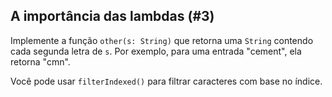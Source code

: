 ## A importância das lambdas (#3)

Implemente a função `other(s: String)` que retorna uma `String` contendo cada segunda letra de `s`. Por exemplo, para uma entrada "cement", ela retorna "cmn".

<div class="hint">

Você pode usar `filterIndexed()` para filtrar caracteres com base no índice.

</div>
